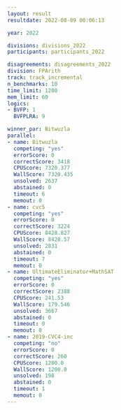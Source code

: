 ```yaml
---
layout: result
resultdate: 2022-08-09 00:06:13

year: 2022

divisions: divisions_2022
participants: participants_2022

disagreements: disagreements_2022
division: FPArith
track: track_incremental
n_benchmarks: 10
time_limit: 1200
mem_limit: 60
logics:
- BVFP: 1
  BVFPLRA: 9

winner_par: Bitwuzla
parallel:
- name: Bitwuzla
  competing: "yes"
  errorScore: 0
  correctScore: 3418
  CPUScore: 7320.377
  WallScore: 7320.435
  unsolved: 2637
  abstained: 0
  timeout: 6
  memout: 0
- name: cvc5
  competing: "yes"
  errorScore: 0
  correctScore: 3224
  CPUScore: 8428.827
  WallScore: 8428.57
  unsolved: 2831
  abstained: 0
  timeout: 7
  memout: 0
- name: UltimateEliminator+MathSAT
  competing: "yes"
  errorScore: 0
  correctScore: 2388
  CPUScore: 241.53
  WallScore: 179.546
  unsolved: 3667
  abstained: 0
  timeout: 0
  memout: 0
- name: 2019-CVC4-inc
  competing: "no"
  errorScore: 0
  correctScore: 260
  CPUScore: 1200.0
  WallScore: 1200.0
  unsolved: 198
  abstained: 0
  timeout: 1
  memout: 0
---
```

